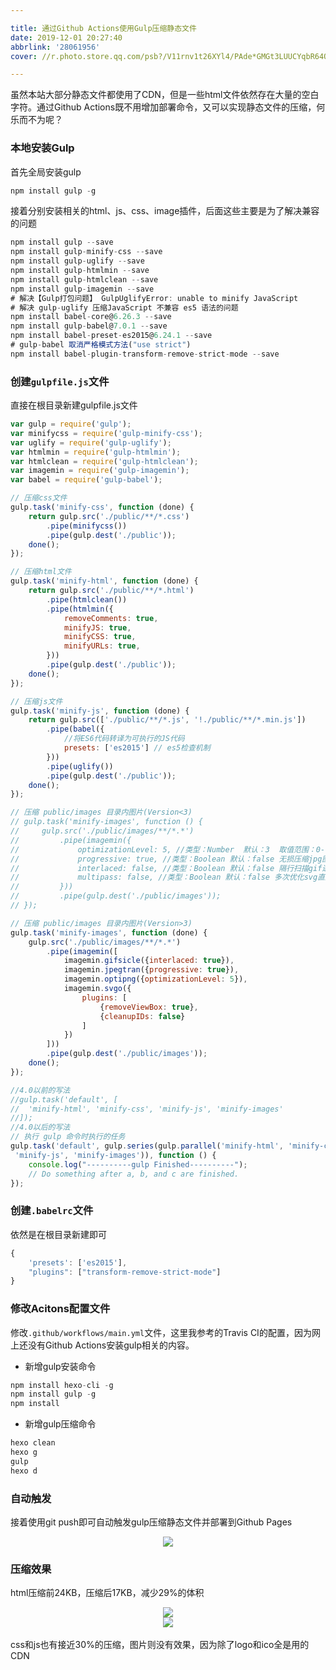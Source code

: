 ```yaml
---

title: 通过Github Actions使用Gulp压缩静态文件
date: 2019-12-01 20:27:40
abbrlink: '28061956'
cover: //r.photo.store.qq.com/psb?/V11rnv1t26XYl4/PAde*GMGt3LUUCYqbR64OPMtZ5LfpNJ9lD3YVIvfqSo!/r/dAgBAAAAAAAAnull&bo=rwQFAq8EBQIRCT4!&rf=photolist&t=5_yake_qzoneimgout.png

---
```


虽然本站大部分静态文件都使用了CDN，但是一些html文件依然存在大量的空白字符。通过Github Actions既不用增加部署命令，又可以实现静态文件的压缩，何乐而不为呢？

<!--more-->

###  本地安装Gulp

首先全局安装gulp

```js
npm install gulp -g
```

接着分别安装相关的html、js、css、image插件，后面这些主要是为了解决兼容的问题

```js
npm install gulp --save
npm install gulp-minify-css --save
npm install gulp-uglify --save
npm install gulp-htmlmin --save
npm install gulp-htmlclean --save
npm install gulp-imagemin --save
# 解决【Gulp打包问题】 GulpUglifyError: unable to minify JavaScript
# 解决 gulp-uglify 压缩JavaScript 不兼容 es5 语法的问题
npm install babel-core@6.26.3 --save
npm install gulp-babel@7.0.1 --save
npm install babel-preset-es2015@6.24.1 --save
# gulp-babel 取消严格模式方法("use strict")
npm install babel-plugin-transform-remove-strict-mode --save
```

### 创建`gulpfile.js`文件

直接在根目录新建gulpfile.js文件

```js
var gulp = require('gulp');
var minifycss = require('gulp-minify-css');
var uglify = require('gulp-uglify');
var htmlmin = require('gulp-htmlmin');
var htmlclean = require('gulp-htmlclean');
var imagemin = require('gulp-imagemin');
var babel = require('gulp-babel');

// 压缩css文件
gulp.task('minify-css', function (done) {
    return gulp.src('./public/**/*.css')
        .pipe(minifycss())
        .pipe(gulp.dest('./public'));
    done();
});

// 压缩html文件
gulp.task('minify-html', function (done) {
    return gulp.src('./public/**/*.html')
        .pipe(htmlclean())
        .pipe(htmlmin({
            removeComments: true,
            minifyJS: true,
            minifyCSS: true,
            minifyURLs: true,
        }))
        .pipe(gulp.dest('./public'));
    done();
});

// 压缩js文件
gulp.task('minify-js', function (done) {
    return gulp.src(['./public/**/*.js', '!./public/**/*.min.js'])
        .pipe(babel({
            //将ES6代码转译为可执行的JS代码
            presets: ['es2015'] // es5检查机制
        }))
        .pipe(uglify())
        .pipe(gulp.dest('./public'));
    done();
});

// 压缩 public/images 目录内图片(Version<3)
// gulp.task('minify-images', function () {
//     gulp.src('./public/images/**/*.*')
//         .pipe(imagemin({
//             optimizationLevel: 5, //类型：Number  默认：3  取值范围：0-7（优化等级）
//             progressive: true, //类型：Boolean 默认：false 无损压缩jpg图片
//             interlaced: false, //类型：Boolean 默认：false 隔行扫描gif进行渲染
//             multipass: false, //类型：Boolean 默认：false 多次优化svg直到完全优化
//         }))
//         .pipe(gulp.dest('./public/images'));
// });

// 压缩 public/images 目录内图片(Version>3)
gulp.task('minify-images', function (done) {
    gulp.src('./public/images/**/*.*')
        .pipe(imagemin([
            imagemin.gifsicle({interlaced: true}),
            imagemin.jpegtran({progressive: true}),
            imagemin.optipng({optimizationLevel: 5}),
            imagemin.svgo({
                plugins: [
                    {removeViewBox: true},
                    {cleanupIDs: false}
                ]
            })
        ]))
        .pipe(gulp.dest('./public/images'));
    done();
});

//4.0以前的写法 
//gulp.task('default', [
//  'minify-html', 'minify-css', 'minify-js', 'minify-images'
//]);
//4.0以后的写法
// 执行 gulp 命令时执行的任务
gulp.task('default', gulp.series(gulp.parallel('minify-html', 'minify-css',
 'minify-js', 'minify-images')), function () {
    console.log("----------gulp Finished----------");
    // Do something after a, b, and c are finished.
});
```

### 创建`.babelrc`文件

依然是在根目录新建即可

```js
{
    'presets': ['es2015'],
    "plugins": ["transform-remove-strict-mode"]
}
```

### 修改Acitons配置文件

修改`.github/workflows/main.yml`文件，这里我参考的Travis CI的配置，因为网上还没有Github Actions安装gulp相关的内容。

- 新增gulp安装命令

```js
npm install hexo-cli -g
npm install gulp -g
npm install
```

- 新增gulp压缩命令

```js
hexo clean
hexo g
gulp
hexo d
```

### 自动触发

接着使用git push即可自动触发gulp压缩静态文件并部署到Github Pages

<div align=center><img src="//r.photo.store.qq.com/psb?/V11rnv1t2fVV1f/mllaWFovunVLdx8odUwjEQm.Or8wj50M*wRUvOvDj9w!/r/dL8AAAAAAAAAnull&bo=9AKTAfQCkwEDCSw!&rf=photolist&t=5_yake_qzoneimgout.png"></div>

### 压缩效果

html压缩前24KB，压缩后17KB，减少29%的体积

<div align=center><img src="//r.photo.store.qq.com/psb?/V11rnv1t2fVV1f/t07wnkGiWV4Jeeag*eetZq8ene10idfYOyFF38JXjrg!/r/dD4BAAAAAAAAnull&bo=eAJqAXgCagEDCSw!&rf=photolist&t=5_yake_qzoneimgout.png"></div>

<div align=center><img src="//r.photo.store.qq.com/psb?/V11rnv1t2fVV1f/5jblezObgabMOwcPvTa9KdlBf8LGp5kENleaNbPVVI0!/r/dDQBAAAAAAAAnull&bo=XgIdAV4CHQEDCSw!&rf=photolist&t=5_yake_qzoneimgout.png"></div>
<br>
css和js也有接近30%的压缩，图片则没有效果，因为除了logo和ico全是用的CDN
